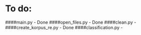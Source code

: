 # To do:

####main.py - Done
####open_files.py - Done
####clean.py -
####create_korpus_re.py - Done
####classification.py - 
